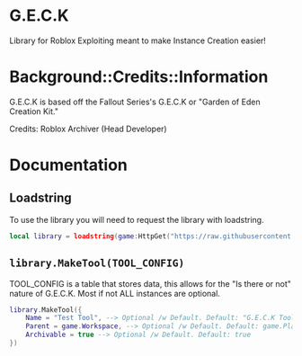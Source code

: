 # G.E.C.K
Library for Roblox Exploiting meant to make Instance Creation easier!

# Background::Credits::Information

G.E.C.K is based off the Fallout Series's G.E.C.K or "Garden of Eden Creation Kit."

Credits: 
    Roblox Archiver (Head Developer)

# Documentation

## Loadstring

To use the library you will need to request the library with loadstring.

```lua
local library = loadstring(game:HttpGet("https://raw.githubusercontent.com/RobloxArchiver/G.E.C.K/main/src/init.lua"))()
```

## `library.MakeTool(TOOL_CONFIG)`

TOOL_CONFIG is a table that stores data, this allows for the "Is there or not" nature of G.E.C.K. 
Most if not ALL instances are optional. 

```lua
library.MakeTool({
    Name = "Test Tool", --> Optional /w Default. Default: "G.E.C.K Tool"
    Parent = game.Workspace, --> Optional /w Default. Default: game.Players.LocalPlayer.Backpack
    Archivable = true --> Optional /w Default. Default: true
})
```
